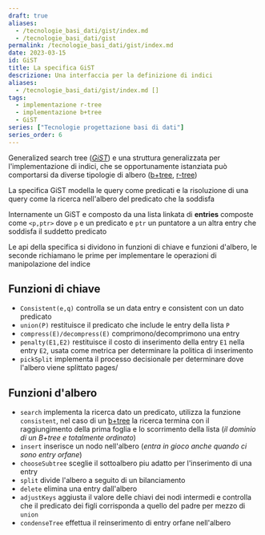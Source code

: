 ```yaml
---
draft: true
aliases:
  - /tecnologie_basi_dati/gist/index.md
  - /tecnologie_basi_dati/gist
permalink: /tecnologie_basi_dati/gist/index.md
date: 2023-03-15
id: GiST
title: La specifica GiST
descrizione: Una interfaccia per la definizione di indici
aliases:
  - /tecnologie_basi_dati/gist/index.md []
tags:
  - implementazione r-tree
  - implementazione b+tree
  - GiST
series: ["Tecnologie progettazione basi di dati"]
series_order: 6
---
```


Generalized search tree (*[GiST](https://en.wikipedia.org/wiki/GiST)*) e una struttura generalizzata per l'implementazione di indici, che se opportunamente istanziata può comportarsi da diverse tipologie di albero ([b+tree](pages/tecnologie_basi_dati/b+tree.md), [r-tree](pages/tecnologie_basi_dati/r-tree.md))

La specifica GiST modella le query come predicati e la risoluzione di una query come la ricerca nell'albero del predicato che la soddisfa

Internamente un GiST e composto da una lista linkata di **entries** composte come `<p,ptr>` dove `p` e un predicato e `ptr` un puntatore a un altra entry che soddisfa il suddetto predicato

Le api della specifica si dividono in funzioni di chiave e funzioni d'albero, le seconde richiamano le prime per implementare le operazioni di manipolazione del indice

## Funzioni di chiave

- `Consistent(e,q)` controlla se un data entry e consistent con un dato predicato
- `union(P)` restituisce il predicato che include le entry della lista `P`
- `compress(E)/decompress(E)` comprimono/decomprimono una entry
- `penalty(E1,E2)` restituisce il costo di inserimento della entry `E1` nella entry `E2`, usata come metrica per determinare la politica di inserimento
- `pickSplit` implementa il processo decisionale per determinare dove l'albero viene splittato
pages/
## Funzioni d'albero

- `search` implementa la ricerca dato un predicato, utilizza la funzione `consistent`, nel caso di un  [b+tree](pages/tecnologie_basi_dati/b+tree.md) la ricerca termina con il raggiungimento della prima foglia e lo scorrimento della lista (*il dominio di un B+tree e totalmente ordinato*)
- `insert` inserisce un nodo nell'albero (*entra in gioco anche quando ci sono entry orfane*)
- `chooseSubtree` sceglie il sottoalbero piu adatto per l'inserimento di una entry
- `split` divide l'albero a seguito di un bilanciamento
- `delete` elimina una entry dall'albero
- `adjustKeys` aggiusta il valore delle chiavi dei nodi intermedi e controlla che il predicato dei figli corrisponda a quello del padre per mezzo di `union`
- `condenseTree` effettua il reinserimento di entry orfane nell'albero

